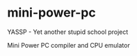 mini-power-pc
=============

YASSP - Yet another stupid school project

Mini Power PC compiler and CPU emulator